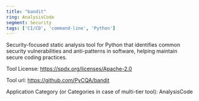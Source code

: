 ```yaml
---
title: "bandit"
ring: AnalysisCode
segment: Security
tags: ['CI/CD', 'command-line', 'Python']
---
```

Security-focused static analysis tool for Python that identifies common security vulnerabilities and anti-patterns in software, helping maintain secure coding practices.

Tool License: https://spdx.org/licenses/Apache-2.0

Tool url: https://github.com/PyCQA/bandit

Application Category (or Categories in case of multi-tier tool): AnalysisCode
